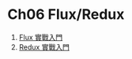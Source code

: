 # Ch06 Flux/Redux

1. [Flux 實戰入門](https://github.com/kdchang/reactjs101/blob/master/Ch07/react-flux-introduction.md)
2. [Redux 實戰入門](https://github.com/kdchang/reactjs101/blob/master/Ch07/react-redux-introduction.md)
